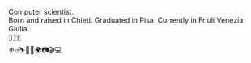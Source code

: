 Computer scientist.  
Born and raised in Chieti. Graduated in Pisa. Currently in Friuli Venezia Giulia.  
🇮🇹  
⛹️‍♂️⛷🏊‍♂️🌍📷🎬💻
